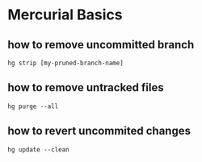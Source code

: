 # Mercurial Basics

## how to remove uncommitted branch
```
hg strip [my-pruned-branch-name]
```

## how to remove untracked files
```
hg purge --all
```

## how to revert uncommited changes
```
hg update --clean
```

